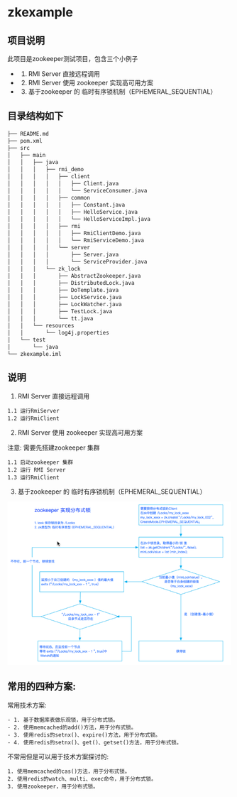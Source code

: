 # zkexample

## 项目说明

此项目是zookeeper测试项目，包含三个小例子
- 1. RMI Server 直接远程调用
- 2. RMI Server 使用 zookeeper 实现高可用方案
- 3. 基于zookeeper 的 临时有序锁机制（EPHEMERAL_SEQUENTIAL）

##  目录结构如下
```
├── README.md
├── pom.xml
├── src
│   ├── main
│   │   ├── java
│   │   │   ├── rmi_demo
│   │   │   │   ├── client
│   │   │   │   │   ├── Client.java
│   │   │   │   │   └── ServiceConsumer.java
│   │   │   │   ├── common
│   │   │   │   │   ├── Constant.java
│   │   │   │   │   ├── HelloService.java
│   │   │   │   │   └── HelloServiceImpl.java
│   │   │   │   ├── rmi
│   │   │   │   │   ├── RmiClientDemo.java
│   │   │   │   │   └── RmiServiceDemo.java
│   │   │   │   └── server
│   │   │   │       ├── Server.java
│   │   │   │       └── ServiceProvider.java
│   │   │   └── zk_lock
│   │   │       ├── AbstractZookeeper.java
│   │   │       ├── DistributedLock.java
│   │   │       ├── DoTemplate.java
│   │   │       ├── LockService.java
│   │   │       ├── LockWatcher.java
│   │   │       ├── TestLock.java
│   │   │       └── tt.java
│   │   └── resources
│   │       └── log4j.properties
│   └── test
│       └── java
└── zkexample.iml
```

## 说明

1.  RMI Server 直接远程调用
```
1.1 运行RmiServer
1.2 运行RmiClient
```

2. RMI Server 使用 zookeeper 实现高可用方案

注意: 需要先搭建zookeeper 集群

```
1.1 启动zookeeper 集群
1.2 运行 RMI Server
1.3 运行RmiClient
```

3. 基于zookeeper 的 临时有序锁机制（EPHEMERAL_SEQUENTIAL）


![avatar](https://raw.githubusercontent.com/weichendahai/zkexample/master/doc/distribute_lock.png)


## 常用的四种方案:

常用技术方案:
```
- 1. 基于数据库表做乐观锁，用于分布式锁。
- 2. 使用memcached的add()方法，用于分布式锁。
- 3. 使用redis的setnx()、expire()方法，用于分布式锁。
- 4. 使用redis的setnx()、get()、getset()方法，用于分布式锁。
```
不常用但是可以用于技术方案探讨的:

```
1. 使用memcached的cas()方法，用于分布式锁。 
2. 使用redis的watch、multi、exec命令，用于分布式锁。
3. 使用zookeeper，用于分布式锁。
```
